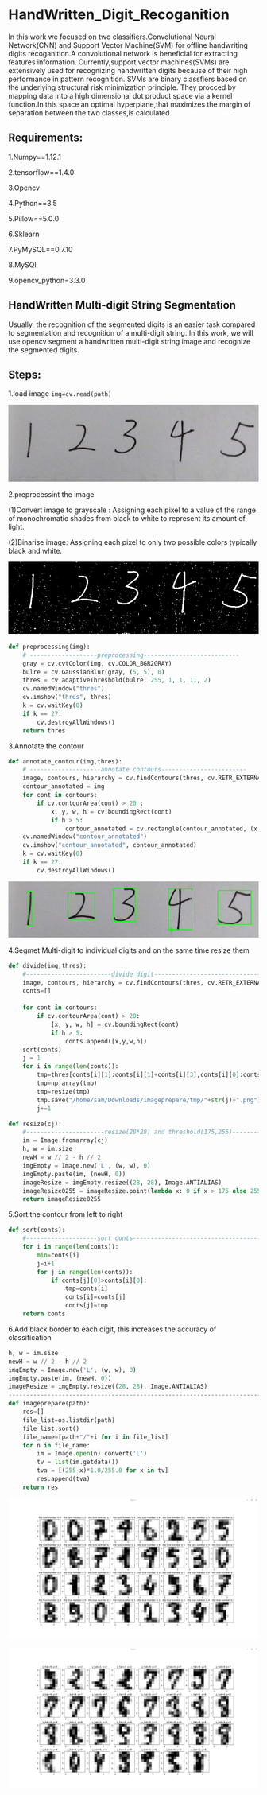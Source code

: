 # HandWritten_Digit_Recoganition
In this work we focused on two classifiers.Convolutional Neural Network(CNN) and Support Vector Machine(SVM) for offline handwriting digits recoganition.A convolutional network is beneficial for extracting features information. Currently,support vector machines(SVMs) are extensively used for recognizing handwritten digits because of their high performance in pattern recognition. SVMs are binary classfiers based on the underlying structural risk minimization principle. They procced by mapping data into a high dimensional dot product space via a kernel function.In this space an optimal hyperplane,that maximizes the margin of separation between the two classes,is calculated.

## Requirements:
1.Numpy==1.12.1

2.tensorflow==1.4.0

3.Opencv

4.Python==3.5

5.Pillow==5.0.0

6.Sklearn

7.PyMySQL==0.7.10

8.MySQl

9.opencv_python=3.3.0


## HandWritten Multi-digit String Segmentation
Usually, the recognition of the segmented digits is an easier task compared to segmentation and recognition of a multi-digit string.  In this work, we will use opencv  segment a handwritten multi-digit string image and recognize the segmented digits.


## Steps:
1.load image
``img=cv.read(path)``

![Source Image](https://github.com/duanluyun/HandWritten_Digit_Recoganition/raw/master/Image/1.png)

2.preprocessint the image

(1)Convert image to grayscale :
Assigning each pixel to a value of the range of monochromatic shades from black to white to represent its amount of light.

(2)Binarise image:
Assigning each pixel to only two possible colors typically black and white.

![gray Image](https://github.com/duanluyun/HandWritten_Digit_Recoganition/raw/master/Image/2.png)

```python
def preprocessing(img):
    # -------------------preprocessing---------------------------
    gray = cv.cvtColor(img, cv.COLOR_BGR2GRAY)
    bulre = cv.GaussianBlur(gray, (5, 5), 0)
    thres = cv.adaptiveThreshold(bulre, 255, 1, 1, 11, 2)
    cv.namedWindow("thres")
    cv.imshow("thres", thres)
    k = cv.waitKey(0)
    if k == 27:
        cv.destroyAllWindows()
    return thres
```
3.Annotate the contour
```python
def annotate_contour(img,thres):
    # --------------------annotate contours------------------------
    image, contours, hierarchy = cv.findContours(thres, cv.RETR_EXTERNAL, cv.CHAIN_APPROX_SIMPLE)
    contour_annotated = img
    for cont in contours:
        if cv.contourArea(cont) > 20 :
            x, y, w, h = cv.boundingRect(cont)
            if h > 5:
                contour_annotated = cv.rectangle(contour_annotated, (x, y), (x + w, y + h), (0, 255, 0), 2)
    cv.namedWindow("contour_annotated")
    cv.imshow("contour_annotated", contour_annotated)
    k = cv.waitKey(0)
    if k == 27:
        cv.destroyAllWindows()
```

![Annotated the contour](https://github.com/duanluyun/HandWritten_Digit_Recoganition/raw/master/Image/3.png)


4.Segmet Multi-digit to individual digits and on the same time resize them
```python
def divide(img,thres):
    #------------------------divide digit----------------------------------------------------
    image, contours, hierarchy = cv.findContours(thres, cv.RETR_EXTERNAL, cv.CHAIN_APPROX_SIMPLE)
    conts=[]

    for cont in contours:
        if cv.contourArea(cont) > 20:
            [x, y, w, h] = cv.boundingRect(cont)
            if h > 5:
                conts.append([x,y,w,h])
    sort(conts)
    j = 1
    for i in range(len(conts)):
        tmp=thres[conts[i][1]:conts[i][1]+conts[i][3],conts[i][0]:conts[i][0]+conts[i][2]]
        tmp=np.array(tmp)
        tmp=resize(tmp)
        tmp.save("/home/sam/Downloads/imageprepare/tmp/"+str(j)+".png")
        j+=1

```

```python
def resize(cj):
    #----------------------resize(28*28) and threshold(175,255)-----------------------------
    im = Image.fromarray(cj)
    h, w = im.size
    newH = w // 2 - h // 2
    imgEmpty = Image.new('L', (w, w), 0)
    imgEmpty.paste(im, (newH, 0))
    imageResize = imgEmpty.resize((28, 28), Image.ANTIALIAS)
    imageResize0255 = imageResize.point(lambda x: 0 if x > 175 else 255)
    return imageResize0255

```

5.Sort the contour from left to right
```python
def sort(conts):
    #--------------------sort conts-------------------------------------
    for i in range(len(conts)):
        min=conts[i]
        j=i+1
        for j in range(len(conts)):
            if conts[j][0]>conts[i][0]:
                tmp=conts[i]
                conts[i]=conts[j]
                conts[j]=tmp
    return conts

```
6.Add black border to each digit, this increases the accuracy of classification
```python
h, w = im.size
newH = w // 2 - h // 2
imgEmpty = Image.new('L', (w, w), 0)
imgEmpty.paste(im, (newH, 0))
imageResize = imgEmpty.resize((28, 28), Image.ANTIALIAS)
-------------------------------------------------------------------------------------------------
def imageprepare(path):
    res=[]
    file_list=os.listdir(path)
    file_list.sort()
    file_name=[path+"/"+i for i in file_list]
    for n in file_name:
        im = Image.open(n).convert('L')
        tv = list(im.getdata())
        tva = [(255-x)*1.0/255.0 for x in tv]
        res.append(tva)
    return res

```
![gray Image](https://github.com/duanluyun/HandWritten_Digit_Recoganition/raw/master/Image/5.png)

![gray Image](https://github.com/duanluyun/HandWritten_Digit_Recoganition/raw/master/Image/6.png)
